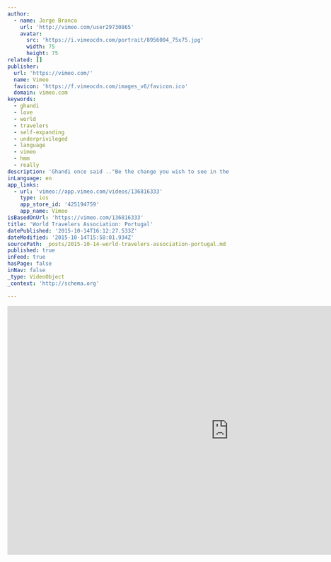 ```yaml
---
author:
  - name: Jorge Branco
    url: 'http://vimeo.com/user29730865'
    avatar:
      src: 'https://i.vimeocdn.com/portrait/8956004_75x75.jpg'
      width: 75
      height: 75
related: []
publisher:
  url: 'https://vimeo.com/'
  name: Vimeo
  favicon: 'https://f.vimeocdn.com/images_v6/favicon.ico'
  domain: vimeo.com
keywords:
  - ghandi
  - love
  - world
  - travelers
  - self-expanding
  - underprivileged
  - language
  - vimeo
  - hmm
  - really
description: 'Ghandi once said .."Be the change you wish to see in the world. Find yourself by losing yourself in the service of others." World Travelers Association believes in travel for a purpose. Experience epic self-expanding adventures while giving back to the world, filling your heart full of memories of love and joy.'
inLanguage: en
app_links:
  - url: 'vimeo://app.vimeo.com/videos/136816333'
    type: ios
    app_store_id: '425194759'
    app_name: Vimeo
isBasedOnUrl: 'https://vimeo.com/136816333'
title: 'World Travelers Association: Portugal'
datePublished: '2015-10-14T16:12:27.533Z'
dateModified: '2015-10-14T15:58:01.934Z'
sourcePath: _posts/2015-10-14-world-travelers-association-portugal.md
published: true
inFeed: true
hasPage: false
inNav: false
_type: VideoObject
_context: 'http://schema.org'

---
```

<iframe src="https://cdn.embedly.com/widgets/media.html?src=https%3A%2F%2Fplayer.vimeo.com%2Fvideo%2F136816333&amp;url=https%3A%2F%2Fvimeo.com%2F136816333&amp;image=https%3A%2F%2Fi.vimeocdn.com%2Fportrait%2F8956004_75x75.jpg&amp;key=b7d04c9b404c499eba89ee7072e1c4f7&amp;type=text%2Fhtml&amp;schema=vimeo" width="1000" height="563" scrolling="no" frameborder="0" allowfullscreen="allowfullscreen" style=""></iframe>